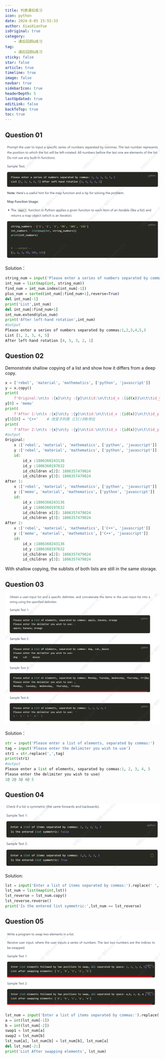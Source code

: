 ```yaml
---
title: 列表课后练习
icon: python
date: 2024-8-05 15:55:33
author: XiaoXianYue
isOriginal: true
category: 
    - 课后回顾&练习
tag:
    - 课后回顾&练习
sticky: false
star: false
article: true
timeline: true
image: false
navbar: true
sidebarIcon: true
headerDepth: 5
lastUpdated: true
editLink: false
backToTop: true
toc: true
---
```


## Question 01

<img src="./List_Homework.assets/image-20240805155715084.png" alt="image-20240805155715084" style="zoom: 67%;" />

Solution：

```python
string_num = input('Please enter a series of numbers separated by commas:').replace(' ','').split(',')
int_num = list(map(int, string_num))
find_num = int_num.index(int_num[-1])
plus_num = sorted(int_num[:find_num+1],reverse=True)
del int_num[-1]
print('List',int_num)
del int_num[:find_num+1]
int_num.extend(plus_num)
print('After left-hand rotation',int_num)
#output
Please enter a series of numbers separated by commas:1,2,3,4,5,3
List [1, 2, 3, 4, 5]
After left-hand rotation [4, 5, 3, 2, 1]
```



## Question 02

Demonstrate shallow copying of a list and show how it differs from a deep copy.

```python
x = ['rebel', 'material', 'mathematics', ['python', 'javascript']]
y = x.copy()
print(
    f'Original:\n\tx :{x}\n\ty :{y}\n\tid:\n\t\tid_x :{id(x)}\n\t\tid_y :{id(y)}\n\t\tid_children x[2]: {id(x[2])}\n\t\tid_children y[3]: {id(y[2])}')  # id 用来获取变量的物理地址
y[0] = 'memo'
print(
    f'After 1:\n\tx :{x}\n\ty :{y}\n\tid:\n\t\tid_x :{id(x)}\n\t\tid_y :{id(y)}\n\t\tid_children x[2]: {id(x[2])}\n\t\tid_children y[3]: {id(y[2])}')
y[3][0] = 'C++'    # 改变子列表（[3])的0号位
print(
    f'After 2:\n\tx :{x}\n\ty :{y}\n\tid:\n\t\tid_x :{id(x)}\n\t\tid_y :{id(y)}\n\t\tid_children x[2]: {id(x[2])}\n\t\tid_children y[3]: {id(y[2])}')
#output
Original:
	x :['rebel', 'material', 'mathematics', ['python', 'javascript']]
	y :['rebel', 'material', 'mathematics', ['python', 'javascript']]
	id:
		id_x :1806360243136
		id_y :1806360197632
		id_children x[2]: 1806357479024
		id_children y[3]: 1806357479024
After 1:
	x :['rebel', 'material', 'mathematics', ['python', 'javascript']]
	y :['memo', 'material', 'mathematics', ['python', 'javascript']]
	id:
		id_x :1806360243136
		id_y :1806360197632
		id_children x[2]: 1806357479024
		id_children y[3]: 1806357479024
After 2:
	x :['rebel', 'material', 'mathematics', ['C++', 'javascript']]
	y :['memo', 'material', 'mathematics', ['C++', 'javascript']]
	id:
		id_x :1806360243136
		id_y :1806360197632
		id_children x[2]: 1806357479024
		id_children y[3]: 1806357479024
```

With shallow copying, the sublists of both lists are still in the same storage.



## Question 03

![image-20240805164951023](./List_Homework.assets/image-20240805164951023.png)

Solution：

```python
str = input('Please enter a list of elements, separated by commas:')
tag = input('Please enter the delimiter you wish to use')
str1 = str.replace(',',tag)
print(str1)
#output
Please enter a list of elements, separated by commas:1, 2, 3, 4, 5
Please enter the delimiter you wish to use@
1@ 2@ 3@ 4@ 5
```

 

## Question 04

![image-20240805171830072](./List_Homework.assets/image-20240805171830072.png)

Solution:

```python
lst = input('Enter a list of items separated by commas:').replace(' ','').split(',')
lst_num = list(map(int,lst))
lst_reverse = lst_num.copy()
lst_reverse.reverse()
print('Is the entered list symmetric:',lst_num == lst_reverse)
```



## Question 05

![image-20240805173814582](./List_Homework.assets/image-20240805173814582.png)

```python
lst_num = input('Enter a list of items separated by commas:').replace(' ', '').split(',')
a = int(lst_num[-1])
b = int(lst_num[-2])
swap1 = lst_num[a]
swap2 = lst_num[b]
lst_num[a], lst_num[b] = lst_num[b], lst_num[a]
del lst_num[-2:]
print('List After swapping elements', lst_num)
```







